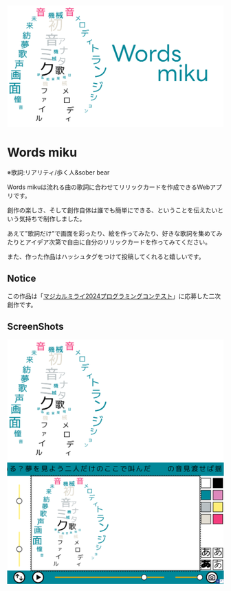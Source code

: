 ![](/docs/img/logo.png)

# Words miku

※歌詞:リアリティ/歩く人&sober bear

Words mikuは流れる曲の歌詞に合わせてリリックカードを作成できるWebアプリです。

創作の楽しさ、そして創作自体は誰でも簡単にできる、ということを伝えたいという気持ちで制作しました。

あえて"歌詞だけ"で画面を彩ったり、絵を作ってみたり、好きな歌詞を集めてみたりとアイデア次第で自由に自分のリリックカードを作ってみてください。

また、作った作品はハッシュタグをつけて投稿してくれると嬉しいです。

## Notice

この作品は「[マジカルミライ2024プログラミングコンテスト](https://magicalmirai.com/2024/procon/)」に応募した二次創作です。

## ScreenShots

![](/docs/img/sample.png)
![](/docs/img/screenshot.png)

